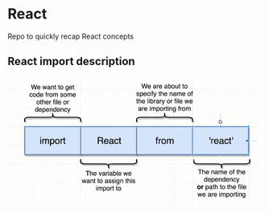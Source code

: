 # React
Repo to quickly recap React concepts

## React import description
![react](./images/1_React_Import.png)
